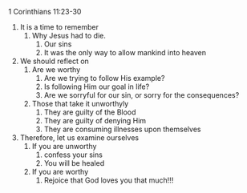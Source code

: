 1 Corinthians 11:23-30

1. It is a time to remember
   1. Why Jesus had to die.
      1. Our sins
      2. It was the only way to allow mankind into heaven
2. We should reflect on
   1. Are we worthy
      1. Are we trying to follow His example?
      2. Is following Him our goal in life?
      3. Are we sorryful for our sin, or sorry for the consequences?
   2. Those that take it unworthyly
      1. They are guilty of the Blood
      2. They are guilty of denying Him
      3. They are consuming illnesses upon themselves
3. Therefore, let us examine ourselves
   1. If you are unworthy
      1. confess your sins
      2. You will be healed
   2. If you are worthy
      1. Rejoice that God loves you that much!!!